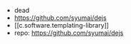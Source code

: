 
- dead
- https://github.com/syumai/dejs
- [[c.software.templating-library]]
- repo: https://github.com/syumai/dejs